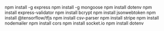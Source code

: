 

npm install -g express
npm install -g mongoose
npm install dotenv
npm install express-validator
npm install bcrypt
npm install jsonwebtoken
npm install @tensorflow/tfjs
npm install csv-parser
npm install stripe
npm install nodemailer
npm install cors
npm install socket.io
npm install dotenv
